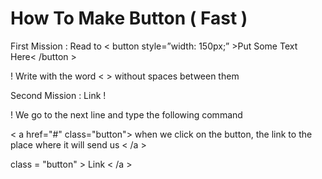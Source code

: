 # How To Make Button ( Fast )
First Mission : Read to < button style=”width: 150px;” >Put Some Text Here< /button >

! Write with the word < > without spaces between them

Second Mission : Link !

! We go to the next line and type the following command

< a href="#" class="button"> when we click on the button, the link to the place where it will send us < /a >

class = "button" > Link < /a >
